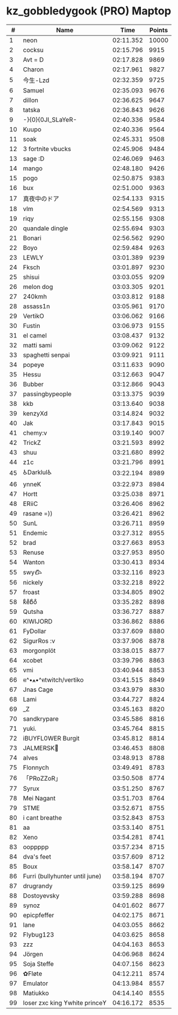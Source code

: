 # kz_gobbledygook (PRO) Maptop

|  # | Name | Time | Points |
|-------------- | -------------- | -------------- | -------------- | 
| 1 | neon | 02:11.352 | 10000 | 
| 2 | cocksu | 02:15.796 | 9915 | 
| 3 | Avt = D | 02:17.828 | 9869 | 
| 4 | Charon | 02:17.961 | 9827 | 
| 5 | 今生-Lzd | 02:32.359 | 9725 | 
| 6 | Samuel | 02:35.093 | 9676 | 
| 7 | dillon | 02:36.625 | 9647 | 
| 8 | tatska | 02:36.843 | 9626 | 
| 9 | -}{0}{0JI_SLaYeR- | 02:40.336 | 9584 | 
| 10 | Kuupo | 02:40.336 | 9564 | 
| 11 | soak | 02:45.331 | 9508 | 
| 12 | 3 fortnite vbucks | 02:45.906 | 9484 | 
| 13 | sage :D | 02:46.069 | 9463 | 
| 14 | mango | 02:48.180 | 9426 | 
| 15 | pogo | 02:50.875 | 9383 | 
| 16 | bux | 02:51.000 | 9363 | 
| 17 | 真夜中のドア | 02:54.133 | 9315 | 
| 18 | vlm | 02:54.569 | 9313 | 
| 19 | riqy | 02:55.156 | 9308 | 
| 20 | quandale dingle | 02:55.694 | 9303 | 
| 21 | Bonari | 02:56.562 | 9290 | 
| 22 | Boyo | 02:59.484 | 9263 | 
| 23 | LEWLY | 03:01.389 | 9239 | 
| 24 | Fksch | 03:01.897 | 9230 | 
| 25 | shisui | 03:03.055 | 9209 | 
| 26 | melon dog | 03:03.305 | 9201 | 
| 27 | 240kmh | 03:03.812 | 9188 | 
| 28 | assass1n | 03:05.961 | 9170 | 
| 29 | VertikO | 03:06.062 | 9166 | 
| 30 | Fustin | 03:06.973 | 9155 | 
| 31 | el camel | 03:08.437 | 9132 | 
| 32 | matti sami | 03:09.062 | 9122 | 
| 33 | spaghetti senpai | 03:09.921 | 9111 | 
| 34 | popeye | 03:11.633 | 9090 | 
| 35 | Hessu | 03:12.663 | 9047 | 
| 36 | Bubber | 03:12.866 | 9043 | 
| 37 | passingbypeople | 03:13.375 | 9039 | 
| 38 | kkb | 03:13.640 | 9038 | 
| 39 | kenzyXd | 03:14.824 | 9032 | 
| 40 | Jak | 03:17.843 | 9015 | 
| 41 | chemy:v | 03:19.140 | 9007 | 
| 42 | TrickZ | 03:21.593 | 8992 | 
| 43 | shuu | 03:21.680 | 8992 | 
| 44 | z1c | 03:21.796 | 8991 | 
| 45 | ♿Darklul♿ | 03:22.194 | 8989 | 
| 46 | ynneK | 03:22.973 | 8984 | 
| 47 | Hortt | 03:25.038 | 8971 | 
| 48 | ERiiC | 03:26.406 | 8962 | 
| 49 | rasane =)) | 03:26.421 | 8962 | 
| 50 | SunL | 03:26.711 | 8959 | 
| 51 | Endemic | 03:27.312 | 8955 | 
| 52 | brad | 03:27.663 | 8953 | 
| 53 | Renuse | 03:27.953 | 8950 | 
| 54 | Wanton | 03:30.413 | 8934 | 
| 55 | swy𐂃 | 03:32.116 | 8923 | 
| 56 | nickely | 03:32.218 | 8922 | 
| 57 | froast | 03:34.805 | 8902 | 
| 58 | kͦeͦbͦoͦ | 03:35.282 | 8898 | 
| 59 | Qutsha | 03:36.727 | 8887 | 
| 60 | KIWIJORD | 03:36.862 | 8886 | 
| 61 | FyDollar | 03:37.609 | 8880 | 
| 62 | SigurRos :v | 03:37.906 | 8878 | 
| 63 | morgonplöt | 03:38.015 | 8877 | 
| 64 | xcobet | 03:39.796 | 8863 | 
| 65 | vmi | 03:40.944 | 8853 | 
| 66 | ฅ^•ﻌ•^ฅtwitch/vertiko | 03:41.515 | 8849 | 
| 67 | Jnas Cage | 03:43.979 | 8830 | 
| 68 | Lami | 03:44.727 | 8824 | 
| 69 | _Z | 03:45.163 | 8820 | 
| 70 | sandkrypare | 03:45.586 | 8816 | 
| 71 | yuki. | 03:45.764 | 8815 | 
| 72 | iBUYFL0WER Burgit | 03:45.812 | 8814 | 
| 73 | JALMERSK👀 | 03:46.453 | 8808 | 
| 74 | alves | 03:48.913 | 8788 | 
| 75 | Flonnych | 03:49.491 | 8783 | 
| 76 | 「PRoZZoR」 | 03:50.508 | 8774 | 
| 77 | Syrux | 03:51.250 | 8767 | 
| 78 | Mei Nagant | 03:51.703 | 8764 | 
| 79 | STME | 03:52.671 | 8755 | 
| 80 | i cant breathe | 03:52.843 | 8753 | 
| 81 | aa | 03:53.140 | 8751 | 
| 82 | Xeno | 03:54.281 | 8741 | 
| 83 | ooppppp | 03:57.234 | 8715 | 
| 84 | dva's feet | 03:57.609 | 8712 | 
| 85 | Boux | 03:58.147 | 8707 | 
| 86 | Furri (bullyhunter until june) | 03:58.194 | 8707 | 
| 87 | drugrandy | 03:59.125 | 8699 | 
| 88 | Dostoyevsky | 03:59.288 | 8698 | 
| 89 | synoz | 04:01.602 | 8677 | 
| 90 | epicpfeffer | 04:02.175 | 8671 | 
| 91 | lane | 04:03.055 | 8662 | 
| 92 | Flybug123 | 04:03.625 | 8658 | 
| 93 | zzz | 04:04.163 | 8653 | 
| 94 | Jörgen | 04:06.968 | 8624 | 
| 95 | Soja Steffe | 04:07.156 | 8623 | 
| 96 | ✿Fløte | 04:12.211 | 8574 | 
| 97 | Emulator | 04:13.984 | 8557 | 
| 98 | Matiukko | 04:14.140 | 8555 | 
| 99 | loser zxc king ϒwhite princeϒ | 04:16.172 | 8535 | 

